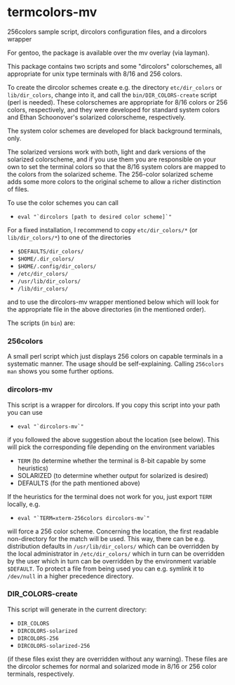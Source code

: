 # termcolors-mv

256colors sample script, dircolors configuration files, and a dircolors wrapper

For gentoo, the package is available over the mv overlay (via layman).

This package contains two scripts and some "dircolors" colorschemes,
all appropriate for unix type terminals with 8/16 and 256 colors.

To create the dircolor schemes create e.g. the directory `etc/dir_colors`
or `lib/dir_colors`, change into it, and call the `bin/DIR_COLORS-create`
script (perl is needed).
These colorschemes are appropriate for 8/16 colors or 256 colors, respectively,
and they were developed for standard system colors and
Ethan Schoonover's solarized colorscheme, respectively.

The system color schemes are developed for black background terminals, only.

The solarized versions work with both, light and dark versions of
the solarized colorscheme, and if you use them you are responsible on your
own to set the terminal colors so that the 8/16 system colors are mapped
to the colors from the solarized scheme.
The 256-color solarized scheme adds some more colors to the original scheme
to allow a richer distinction of files.

To use the color schemes you can call
-	```eval "`dircolors [path to desired color scheme]`"```

For a fixed installation, I recommend to copy `etc/dir_colors/*`
(or `lib/dir_colors/*`) to one of the directories
-	`$DEFAULTS/dir_colors/`
-	`$HOME/.dir_colors/`
-	`$HOME/.config/dir_colors/`
-	`/etc/dir_colors/`
-	`/usr/lib/dir_colors/`
-	`/lib/dir_colors/`

and to use the dircolors-mv wrapper mentioned below which will look for the
appropriate file in the above directories (in the mentioned order).

The scripts (in `bin`) are:

### 256colors

A small perl script which just displays 256 colors on capable
terminals in a systematic manner. The usage should be self-explaining.
Calling `256colors man` shows you some further options.

### dircolors-mv

This script is a wrapper for dircolors.
If you copy this script into your path you can use
-	```eval "`dircolors-mv`"```

if you followed the above suggestion about the location (see below).
This will pick the corresponding file depending on the environment variables
-	`TERM`
	(to determine whether the terminal is 8-bit capable by some heuristics)
-	SOLARIZED (to determine whether output for solarized is desired)
-	DEFAULTS (for the path mentioned above)

If the heuristics for the terminal does not work for you, just export `TERM`
locally, e.g.
-	```eval "`TERM=xterm-256colors dircolors-mv`"```

will force a 256 color scheme.
Concerning the location, the first readable non-directory for the match will
be used. This way, there can be e.g. distribution defaults in
`/usr/lib/dir_colors/` which can be overridden by the local administrator in
`/etc/dir_colors/` which in turn can be overridden by the user which in turn
can be overridden by the environment variable `$DEFAULT`.
To protect a file from being used you can e.g. symlink it to `/dev/null`
in a higher precedence directory.

### DIR_COLORS-create

This script will generate in the current directory:
-	`DIR_COLORS`
-	`DIRCOLORS-solarized`
-	`DIRCOLORS-256`
-	`DIRCOLORS-solarized-256`

(if these files exist they are overridden without any warning).
These files are the dircolor schemes for normal and solarized mode in
8/16 or 256 color terminals, respectively.
